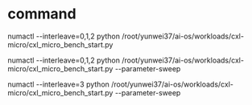 # command


numactl --interleave=0,1,2  python /root/yunwei37/ai-os/workloads/cxl-micro/cxl_micro_bench_start.py

numactl --interleave=0,1,2  python /root/yunwei37/ai-os/workloads/cxl-micro/cxl_micro_bench_start.py --parameter-sweep


numactl --interleave=3  python /root/yunwei37/ai-os/workloads/cxl-micro/cxl_micro_bench_start.py --parameter-sweep


